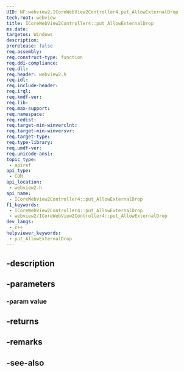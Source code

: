 ```yaml
---
UID: NF:webview2.ICoreWebView2Controller4.put_AllowExternalDrop
tech.root: webview
title: ICoreWebView2Controller4::put_AllowExternalDrop
ms.date: 
targetos: Windows
description: 
prerelease: false
req.assembly: 
req.construct-type: function
req.ddi-compliance: 
req.dll: 
req.header: webview2.h
req.idl: 
req.include-header: 
req.irql: 
req.kmdf-ver: 
req.lib: 
req.max-support: 
req.namespace: 
req.redist: 
req.target-min-winverclnt: 
req.target-min-winversvr: 
req.target-type: 
req.type-library: 
req.umdf-ver: 
req.unicode-ansi: 
topic_type:
 - apiref
api_type:
 - COM
api_location:
 - webview2.h
api_name:
 - ICoreWebView2Controller4::put_AllowExternalDrop
f1_keywords:
 - ICoreWebView2Controller4::put_AllowExternalDrop
 - webview2/ICoreWebView2Controller4::put_AllowExternalDrop
dev_langs:
 - c++
helpviewer_keywords:
 - put_AllowExternalDrop
---
```


## -description

## -parameters

### -param value

## -returns

## -remarks

## -see-also

